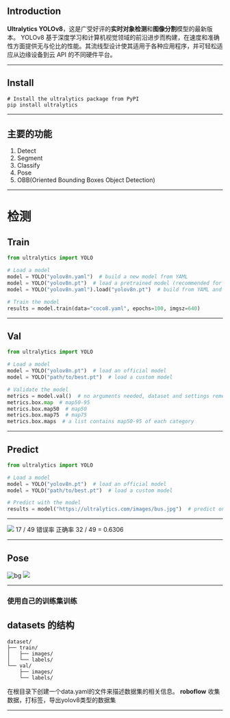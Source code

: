 <!--theme: rose-pine-moon -->
## Introduction
**Ultralytics YOLOv8**，这是广受好评的**实时对象检测**和**图像分割**模型的最新版本。 YOLOv8 基于深度学习和计算机视觉领域的前沿进步而构建，在速度和准确性方面提供无与伦比的性能。其流线型设计使其适用于各种应用程序，并可轻松适应从边缘设备到云 API 的不同硬件平台。

---
## Install
```shell
# Install the ultralytics package from PyPI
pip install ultralytics
```
---

## 主要的功能
1. Detect
2. Segment
3. Classify
4. Pose
5. OBB(Oriented Bounding Boxes Object Detection)
---
# 检测
## Train
```python
from ultralytics import YOLO

# Load a model
model = YOLO("yolov8n.yaml")  # build a new model from YAML
model = YOLO("yolov8n.pt")  # load a pretrained model (recommended for training)
model = YOLO("yolov8n.yaml").load("yolov8n.pt")  # build from YAML and transfer weights

# Train the model
results = model.train(data="coco8.yaml", epochs=100, imgsz=640)
```
---
## Val
```python
from ultralytics import YOLO

# Load a model
model = YOLO("yolov8n.pt")  # load an official model
model = YOLO("path/to/best.pt")  # load a custom model

# Validate the model
metrics = model.val()  # no arguments needed, dataset and settings remembered
metrics.box.map  # map50-95
metrics.box.map50  # map50
metrics.box.map75  # map75
metrics.box.maps  # a list contains map50-95 of each category
```
---
## Predict
```python
from ultralytics import YOLO

# Load a model
model = YOLO("yolov8n.pt")  # load an official model
model = YOLO("path/to/best.pt")  # load a custom model

# Predict with the model
results = model("https://ultralytics.com/images/bus.jpg")  # predict on an image
```
---
![](C:\Users\ver\Pictures\Screenshots\results.png)
17 / 49 错误率
正确率 32 / 49 = 0.6306

---
## Pose

![bg](C:\Users\ver\Desktop\yolo_test\image.jpg)
![](C:\Users\ver\Desktop\yolo_test\runs\pose\predict\image.jpg)

---
### 使用自己的训练集训练
## datasets 的结构

```
dataset/
├── train/
│   ├── images/
│   └── labels/
└── val/
    ├── images/
    └── labels/
```

在根目录下创建一个data.yaml的文件来描述数据集的相关信息。
**roboflow** 收集数据，打标签，导出yolov8类型的数据集

---
